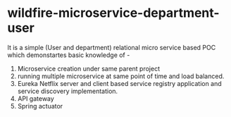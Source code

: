 # wildfire-microservice-department-user
It is a simple (User and department) relational micro service based POC which demonstartes basic knowledge of - 
1. Microservice creation under same parent project
2. running multiple microservice at same point of time and load balanced.
3. Eureka Netflix server and client based service registry application and service discovery implementation.
4. API gateway
5. Spring actuator
